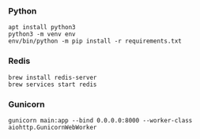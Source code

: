 ### Python
```
apt install python3
python3 -m venv env
env/bin/python -m pip install -r requirements.txt
```

### Redis
```
brew install redis-server
brew services start redis
```

### Gunicorn
```
gunicorn main:app --bind 0.0.0.0:8000 --worker-class aiohttp.GunicornWebWorker
```
